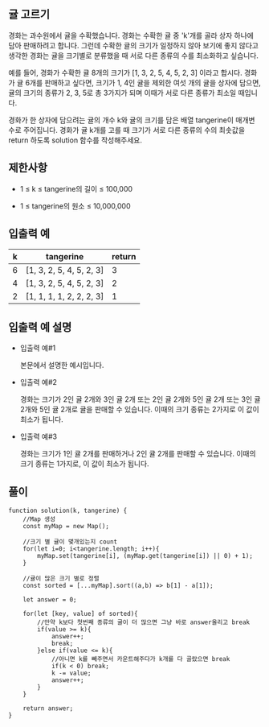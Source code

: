 ## 귤 고르기

경화는 과수원에서 귤을 수확했습니다. 경화는 수확한 귤 중 'k'개를 골라 상자 하나에 담아 판매하려고 합니다. 그런데 수확한 귤의 크기가 일정하지 않아 보기에 좋지 않다고 생각한 경화는 귤을 크기별로 분류했을 때 서로 다른 종류의 수를 최소화하고 싶습니다.

예를 들어, 경화가 수확한 귤 8개의 크기가 [1, 3, 2, 5, 4, 5, 2, 3] 이라고 합시다. 경화가 귤 6개를 판매하고 싶다면, 크기가 1, 4인 귤을 제외한 여섯 개의 귤을 상자에 담으면, 귤의 크기의 종류가 2, 3, 5로 총 3가지가 되며 이때가 서로 다른 종류가 최소일 때입니다.

경화가 한 상자에 담으려는 귤의 개수 k와 귤의 크기를 담은 배열 tangerine이 매개변수로 주어집니다. 경화가 귤 k개를 고를 때 크기가 서로 다른 종류의 수의 최솟값을 return 하도록 solution 함수를 작성해주세요.

## 제한사항

- 1 ≤ k ≤ tangerine의 길이 ≤ 100,000

- 1 ≤ tangerine의 원소 ≤ 10,000,000

## 입출력 예

| k   | tangerine                | return |
| --- | ------------------------ | ------ |
| 6   | [1, 3, 2, 5, 4, 5, 2, 3] | 3      |
| 4   | [1, 3, 2, 5, 4, 5, 2, 3] | 2      |
| 2   | [1, 1, 1, 1, 2, 2, 2, 3] | 1      |

## 입출력 예 설명

- 입출력 예#1

  본문에서 설명한 예시입니다.

- 입출력 예#2

  경화는 크기가 2인 귤 2개와 3인 귤 2개 또는 2인 귤 2개와 5인 귤 2개 또는 3인 귤 2개와 5인 귤 2개로 귤을 판매할 수 있습니다. 이때의 크기 종류는 2가지로 이 값이 최소가 됩니다.

- 입출력 예#3

  경화는 크기가 1인 귤 2개를 판매하거나 2인 귤 2개를 판매할 수 있습니다. 이때의 크기 종류는 1가지로, 이 값이 최소가 됩니다.

## 풀이

```
function solution(k, tangerine) {
    //Map 생성
    const myMap = new Map();

    //크기 별 귤이 몇개있는지 count
    for(let i=0; i<tangerine.length; i++){
        myMap.set(tangerine[i], (myMap.get(tangerine[i]) || 0) + 1);
    }

    //귤이 많은 크기 별로 정렬
    const sorted = [...myMap].sort((a,b) => b[1] - a[1]);

    let answer = 0;

    for(let [key, value] of sorted){
        //만약 k보다 첫번째 종류의 귤이 더 많으면 그냥 바로 answer올리고 break
        if(value >= k){
            answer++;
            break;
        }else if(value <= k){
            //아니면 k를 빼주면서 카운트해주다가 k개를 다 골랐으면 break
            if(k < 0) break;
            k -= value;
            answer++;
        }
    }

    return answer;
}
```
